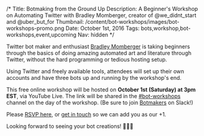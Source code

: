 /*
Title: Botmaking from the Ground Up
Description: A Beginner's Workshop on Automating Twitter with Bradley Momberger, creator of @we_didnt_start and @uber_but_for
Thumbnail: /content/bot-workshops/images/bot-workshops-promo.png
Date: October 1st, 2016
Tags: bots,workshop,bot-workshops,event,upcoming
Nav: hidden
*/


Twitter bot maker and enthusiast [Bradley Momberger](https://twitter.com/air_hadoken) is taking beginners through the basics of doing amazing automated art and literature through Twitter, without the hard programming or tedious hosting setup.

Using Twitter and freely available tools, attendees will set up their own accounts and have three bots up and running by the workshop's end.

This free online workshop will be hosted on **October 1st (Saturday) at 3pm EST**, via YouTube Live. The link will be shared in the [#bot-workshops](https://botmakers.slack.com/messages/bot-workshops/details/) channel on the day of the workshop. (Be sure to join [Botmakers](https://botmakers.org/) on Slack!)

Please [RSVP here](http://www.meetup.com/botmakers/events/234174402/), or [get in touch](/about/team/#contact) so we can add you as our +1.

Looking forward to seeing your bot creations! 🔨🤖🔧 
